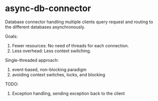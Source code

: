 # async-db-connector
Database connector handling multiple clients query request and routing to the different databases asynchronously.


Goals:
1. Fewer resources: No need of threads for each connection.
2. Less overhead: Less context switching.

Single-threaded approach:
1. event-based, non-blocking paradigm
2. avoiding context switches, locks, and blocking

TODO:
1. Exception handling, sending exception back to the client

